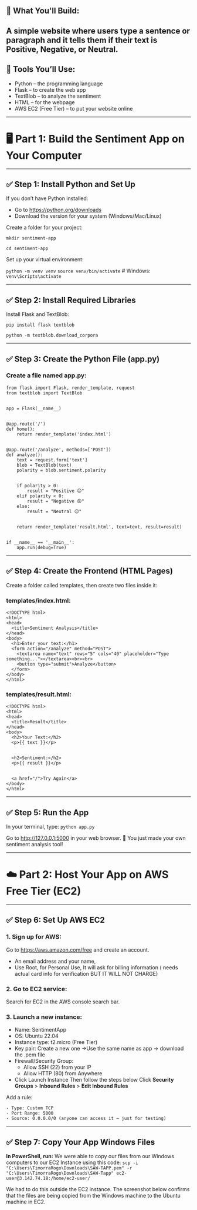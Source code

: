 ## 🧰 What You'll Build:
A simple website where users type a sentence or paragraph and it tells them if their text is Positive, Negative, or Neutral.
---
## 📌 Tools You’ll Use:
- Python – the programming language
- Flask – to create the web app
- TextBlob – to analyze the sentiment
- HTML – for the webpage
- AWS EC2 (Free Tier) – to put your website online
---

# 🖥️ Part 1: Build the Sentiment App on Your Computer

---
## ✅ Step 1: Install Python and Set Up
If you don’t have Python installed:
- Go to https://python.org/downloads
- Download the version for your system (Windows/Mac/Linux)

Create a folder for your project:

``` mkdir sentiment-app ```

``` cd sentiment-app ```

Set up your virtual environment:

``` python -m venv venv ```
``` source venv/bin/activate ```  # Windows: ``` venv\Scripts\activate ```

---
## ✅ Step 2: Install Required Libraries
Install Flask and TextBlob:

``` pip install flask textblob ```

``` python -m textblob.download_corpora ```

---

## ✅ Step 3: Create the Python File (app.py)
### Create a file named app.py:

```
from flask import Flask, render_template, request
from textblob import TextBlob


app = Flask(__name__)


@app.route('/')
def home():
    return render_template('index.html')


@app.route('/analyze', methods=['POST'])
def analyze():
    text = request.form['text']
    blob = TextBlob(text)
    polarity = blob.sentiment.polarity


    if polarity > 0:
        result = "Positive 😊"
    elif polarity < 0:
        result = "Negative 😡"
    else:
        result = "Neutral 😐"


    return render_template('result.html', text=text, result=result)


if __name__ == '__main__':
    app.run(debug=True)
```

---
## ✅ Step 4: Create the Frontend (HTML Pages)

Create a folder called templates, then create two files inside it:
### templates/index.html:

```
<!DOCTYPE html>
<html>
<head>
  <title>Sentiment Analysis</title>
</head>
<body>
  <h1>Enter your text:</h1>
  <form action="/analyze" method="POST">
    <textarea name="text" rows="5" cols="40" placeholder="Type something..."></textarea><br><br>
    <button type="submit">Analyze</button>
  </form>
</body>
</html>
```

### templates/result.html:

```
<!DOCTYPE html>
<html>
<head>
  <title>Result</title>
</head>
<body>
  <h2>Your Text:</h2>
  <p>{{ text }}</p>


  <h2>Sentiment:</h2>
  <p>{{ result }}</p>


  <a href="/">Try Again</a>
</body>
</html>
```

---
## ✅ Step 5: Run the App
In your terminal, type:
``` python app.py ```

Go to http://127.0.0.1:5000 in your web browser. 🎉 You just made your own sentiment analysis tool!

---

# ☁️ Part 2: Host Your App on AWS Free Tier (EC2)
---

## ✅ Step 6: Set Up AWS EC2
### 1. Sign up for AWS:

Go to https://aws.amazon.com/free and create an account.
- An email address and your name, 
- Use Root, for Personal Use, It will ask for billing information ( needs actual card info for verification BUT IT WILL NOT CHARGE)
  
### 2. Go to EC2 service:
   
Search for EC2 in the AWS console search bar.

### 3. Launch a new instance:
- Name: SentimentApp
- OS: Ubuntu 22.04
- Instance type: t2.micro (Free Tier)
- Key pair: Create a new one →Use the same name as app → download the .pem file
- Firewall/Security Group:
  - Allow SSH (22) from your IP
  - Allow HTTP (80) from Anywhere
- Click Launch Instance
Then follow the steps below
Click **Security Groups** > **Inbound Rules** > **Edit Inbound Rules**

 Add a rule:
 
    - Type: Custom TCP
    - Port Range: 5000
    - Source: 0.0.0.0/0 (anyone can access it — just for testing)
---
## ✅ Step 7: Copy Your App Windows Files
**In PowerShell, run:**
We were able to copy our files from our Windows computers to our EC2 Instance using this code:
``` scp -i "C:\Users\TimorraRogo\Downloads\SAW-TAPP.pem" -r  "C:\Users\TimorraRogo\Downloads\SAW-Tapp" ec2-user@3.142.74.18:/home/ec2-user/ ```

 We had to do this outside the EC2 instance.
The screenshot below confirms that the files are being copied from the Windows machine to the Ubuntu machine in EC2.  

